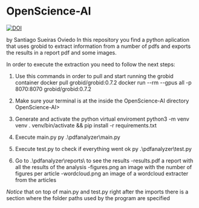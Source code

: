 # OpenScience-AI
[![DOI](https://zenodo.org/badge/597873885.svg)](https://zenodo.org/badge/latestdoi/597873885)

by Santiago Sueiras Oviedo
In this repository you find a python aplication that uses grobid to extract information from a number of pdfs and exports the results in a report pdf and some images.

In order to execute the extraction you need to follow the next steps:

1. Use this commands in order to pull and start running the grobid container
    docker pull grobid/grobid:0.7.2
    docker run --rm --gpus all -p 8070:8070 grobid/grobid:0.7.2

2. Make sure your terminal is at the inside the OpenScience-AI directory
    OpenScience-AI>

3. Generate and activate the python virtual enviroment
    python3 -m venv venv
    . venv/bin/activate && pip install -r requirements.txt

4. Execute main.py
    py .\pdfanalyzer\main.py

5. Execute test.py to check if everything went ok
    py .\pdfanalyzer\test.py

6. Go to .\pdfanalyzer\reports\ to see the results
    -results.pdf a report with all the results of the analysis
    -figures.png an image with the number of figures per article
    -wordcloud.png an image of a wordcloud extracter from the articles

*Notice* that on top of main.py and test.py right after the imports there is 
a section where the folder paths used by the program are specified
